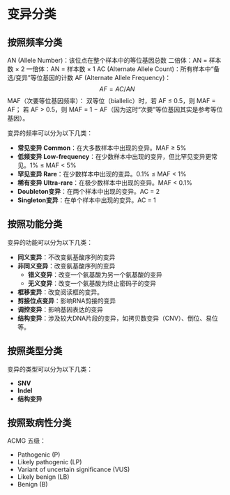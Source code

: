 # 变异分类
## 按照频率分类
AN (Allele Number)：该位点在整个样本中的等位基因总数
二倍体：AN = 样本数 × 2
一倍体：AN = 样本数 × 1
AC (Alternate Allele Count)：所有样本中“备选/变异”等位基因的计数
AF (Alternate Allele Frequency)：
$$
AF = AC / AN
$$
MAF（次要等位基因频率）：
双等位（biallelic）时，若 AF ≤ 0.5，则 MAF = AF；
若 AF > 0.5，则 MAF = 1 − AF（因为这时“次要”等位基因其实是参考等位基因）。

变异的频率可以分为以下几类：
- **常见变异 Common**：在大多数样本中出现的变异。MAF ≥ 5%
- **低频变异 Low-frequency**：在少数样本中出现的变异，但比罕见变异更常见。1% ≤ MAF < 5%
- **罕见变异 Rare**：在少数样本中出现的变异。0.1% ≤ MAF < 1%
- **稀有变异 Ultra-rare**：在极少数样本中出现的变异。MAF < 0.1%
- **Doubleton变异**：在两个样本中出现的变异。AC = 2
- **Singleton变异**：在单个样本中出现的变异。AC = 1

## 按照功能分类
变异的功能可以分为以下几类：
- **同义变异**：不改变氨基酸序列的变异
- **非同义变异**：改变氨基酸序列的变异
  - **错义变异**：改变一个氨基酸为另一个氨基酸的变异
  - **无义变异**：改变一个氨基酸为终止密码子的变异
- **框移变异**：改变阅读框的变异。
- **剪接位点变异**：影响RNA剪接的变异
- **调控变异**：影响基因表达的变异
- **结构变异**：涉及较大DNA片段的变异，如拷贝数变异（CNV）、倒位、易位等。

## 按照类型分类
变异的类型可以分为以下几类：
- **SNV**
- **Indel** 
- **结构变异**

## 按照致病性分类
ACMG 五级：
- Pathogenic (P)
- Likely pathogenic (LP)
- Variant of uncertain significance (VUS)
- Likely benign (LB)
- Benign (B)